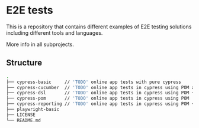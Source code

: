 # E2E tests

This is a repository that contains different examples of E2E testing solutions including different tools and languages.

More info in all subprojects.

## Structure

```bash
.
├── cypress-basic     // 'TODO' online app tests with pure cypress
├── cypress-cucumber  // 'TODO' online app tests in cypress using POM and Cucumber
├── cypress-dsl       // 'TODO' online app tests in cypress using POM + DSL
├── cypress-pom       // 'TODO' online app tests in cypress using POM
├── cypress-reporting // 'TODO' online app tests in cypress using POM + reporting
├── playwright-basic
├── LICENSE
└── README.md
```